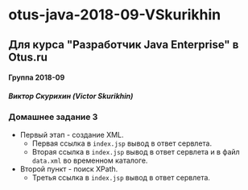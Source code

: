 # otus-java-2018-09-VSkurikhin
## Для курса "Разработчик Java Enterprise" в Otus.ru

#### Группа 2018-09
##### Виктор Скурихин (Victor Skurikhin)

### Домашнее задание 3

 * Первый этап - создание XML.
   * Первая ссылка в `index.jsp` вывод в ответ сервлета.
   * Вторая ссылка в `index.jsp` вывод в ответ сервлета и в файл `data.xml` во временном каталоге.
 * Второй пункт - поиск XPath.
   * Третья ссылка в `index.jsp` вывод в ответ сервлета.

